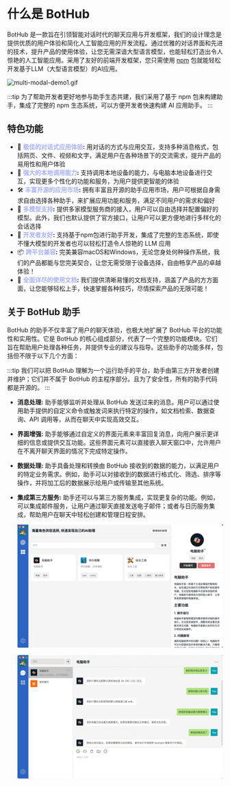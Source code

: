 

# 什么是 BotHub
BotHub 是一款旨在引领智能对话时代的聊天应用与开发框架，我们的设计理念是提供优质的用户体验和简化人工智能应用的开发流程。通过优雅的对话界面和先进的技术，提升产品的使用体验，让您无需深谙大型语言模型，也能轻松打造出令人惊艳的人工智能应用。采用了友好的前端开发框架，您只需使用 [npm](https://www.npmjs.com/) 包就能轻松开发基于LLM（大型语言模型）的AI应用。

  ![multi-modal-demo1.gif](./static/multi-modal-demo.gif)

<!-- 
<details>
  <summary>助手体系</summary>
  <p>BotHub 的助手管理体系是基于 npm 体系构建的，助手的安装、卸载方式就和安装 npm 包一样简单。真正做到用完即走。</p>
</details> -->
:::tip 为了帮助开发者更好地参与助手生态共建，我们采用了基于 npm 包来构建助手，集成了完整的 npm 生态系统，可以方便开发者快速构建 AI 应用助手。
:::

## 特色功能
- 🥳 **<span style="color: #a8b1ff">极佳的对话式应用体验</span>:** 用对话的方式与应用交互，支持多种消息格式，包括网页、文件、视频和文字，满足用户在各种场景下的交流需求，提升产品的易用性和用户体验
- 🔑 **<span style="color: #a8b1ff">强大的本地调用能力</span>:** 支持调用本地设备的能力，与电脑本地设备进行交互，实现更多个性化的功能和服务，为用户提供更智能的体验
- 🛠️ **<span style="color: #a8b1ff">丰富开源的应用市场</span>:** 拥有丰富且开源的助手应用市场，用户可根据自身需求自由选择各种助手，来扩展应用功能和服务，满足不同用户的需求和偏好
- 🤖️ **<span style="color: #a8b1ff">多模型支持</span>:** 提供多家模型服务商的接入，用户可以自由选择并配置偏好的模型。此外，我们也默认提供了官方接口，让用户可以更方便地进行多样化的会话选择
- 🎉 **<span style="color: #a8b1ff">开发者友好</span>:** 支持基于npm包进行助手开发，集成了完整的生态系统，即使不懂大模型的开发者也可以轻松打造令人惊艳的 LLM 应用
- 📦 **<span style="color: #a8b1ff">跨平台兼容</span>:** 完美兼容macOS和Windows，无论您身处何种操作系统，我们的产品都能与您完美契合，让您无需受限于设备选择，自由畅享产品的卓越体验！
- 📖 **<span style="color: #a8b1ff">全面详尽的使用文档</span>:** 我们提供清晰易懂的文档支持，涵盖了产品的方方面面，让您能够轻松上手，快速掌握各种技巧，尽情探索产品的无限可能！


## 关于 BotHub 助手
BotHub 的助手不仅丰富了用户的聊天体验，也极大地扩展了 BotHub 平台的功能性和实用性。它是 BotHub 的核心组成部分，代表了一个完整的功能模块。它们旨在帮助用户处理各种任务，并提供专业的建议与指导。这些助手的功能多样，包括但不限于以下几个方面：

:::tip 我们可以把 BotHub 理解为一个运行助手的平台，助手由第三方开发者创建并维护；它们并不属于 BotHub 的主程序部分。且为了安全性，所有的助手代码都是开源的。
:::

- **消息处理:** 助手能够监听并处理从 BotHub 发送过来的消息。用户可以通过使用助手提供的自定义命令或触发词来执行特定的操作，如文档检索、数据查询、API 调用等，从而在聊天中实现高效交互。
- **界面增强:** 助手能够通过自定义的界面元素来丰富回复消息，向用户展示更详细的信息或提供交互功能。这些界面元素可以直接嵌入聊天窗口中，允许用户在不离开聊天界面的情况下完成特定操作。
- **数据处理:** 助手具备处理和转换由 BotHub 接收到的数据的能力，以满足用户的特定业务需求。例如，助手可以对接收到的数据进行格式化、筛选、排序等操作，并将加工后的数据展示给用户或传输至其他系统。
- **集成第三方服务:** 助手还可以与第三方服务集成，实现更复杂的功能。例如，可以集成邮件服务，让用户通过聊天直接发送电子邮件；或者与日历服务集成，帮助用户在聊天中轻松创建和管理日程安排。


  ![assistant-manage3.png](./static/assistant-manage3.png)


  ![computer-copilot.png](./static/computer-copilot.png)